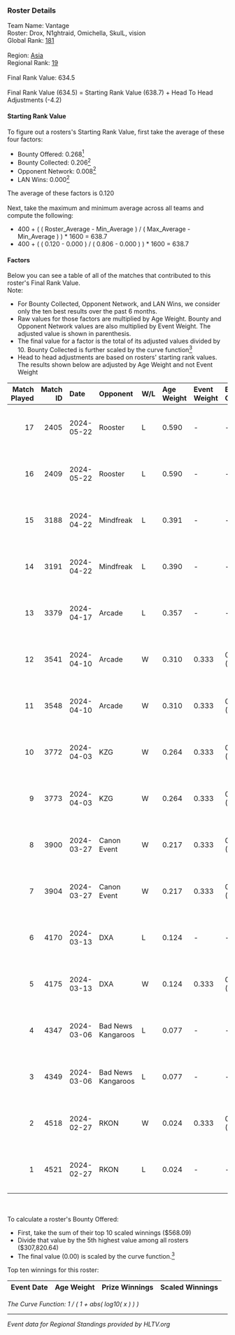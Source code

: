 ### Roster Details<br />
Team Name: Vantage<br />
Roster: Drox, N1ghtraid, Omichella, SkulL, vision <br />
Global Rank: [181](../../standings_global_2024_08_21.md)<br />
<br />
Region: [Asia]( ../../standings_asia_2024_08_21.md)<br />
Regional Rank: [19]( ../../standings_asia_2024_08_21.md)<br />
<br />
Final Rank Value:  634.5<br />
<br />
Final Rank Value (634.5) = Starting Rank Value (638.7) + Head To Head Adjustments (-4.2)<br />

#### Starting Rank Value<br />
To figure out a rosters's Starting Rank Value, first take the average of these four factors:<br />
- Bounty Offered: 0.268[<sup>1</sup>](#table2)
- Bounty Collected: 0.206[<sup>2</sup>](#table1)
- Opponent Network: 0.008[<sup>2</sup>](#table1)
- LAN Wins: 0.000[<sup>2</sup>](#table1)

The average of these factors is 0.120<br />
<br />
Next, take the maximum and minimum average across all teams and compute the following:<br />
- 400 + ( ( Roster_Average - Min_Average ) / ( Max_Average - Min_Average ) ) * 1600 = 638.7
- 400 + ( ( 0.120 - 0.000 ) / ( 0.806 - 0.000 ) ) * 1600 = 638.7


#### Factors<br />
Below you can see a table of all of the matches that contributed to this roster's Final Rank Value.<br />
Note:<br />

- For Bounty Collected, Opponent Network, and LAN Wins, we consider only the ten best results over the past 6 months.
- Raw values for those factors are multiplied by Age Weight. Bounty and Opponent Network values are also multiplied by Event Weight. The adjusted value is shown in parenthesis.
- The final value for a factor is the total of its adjusted values divided by 10. Bounty Collected is further scaled by the curve function[<sup>3</sup>](#curveFunction)
- Head to head adjustments are based on rosters' starting rank values. The results shown below are adjusted by Age Weight and not Event Weight
<span id="table1"></span><br />


| Match Played | Match ID | Date       | Opponent           | W/L | Age Weight | Event Weight | Bounty Collected | Opponent Network | LAN Wins  | H2H Adj. | Roster                                     |
| -: | -: | :- | :- | :- | :- | :- | :- | :- | :- | -: | :- |
|           17 |     2405 | 2024-05-22 | Rooster            | L   | 0.590      | -            | -                | -                | -         |    -5.64 | Drox, N1ghtraid, Omichella, SkulL, vision  |
|           16 |     2409 | 2024-05-22 | Rooster            | L   | 0.590      | -            | -                | -                | -         |    -5.90 | Drox, N1ghtraid, Omichella, SkulL, vision  |
|           15 |     3188 | 2024-04-22 | Mindfreak          | L   | 0.391      | -            | -                | -                | -         |    -5.42 | Drox, N1ghtraid, Omichella, SkulL, vision  |
|           14 |     3191 | 2024-04-22 | Mindfreak          | L   | 0.390      | -            | -                | -                | -         |    -5.61 | Drox, N1ghtraid, Omichella, SkulL, vision  |
|           13 |     3379 | 2024-04-17 | Arcade             | L   | 0.357      | -            | -                | -                | -         |    -4.83 | Drox, N1ghtraid, Omichella, SkulL, vision  |
|           12 |     3541 | 2024-04-10 | Arcade             | W   | 0.310      | 0.333        | 0.002 (0.000)    | 0.174 (0.018)    | 0 (0.000) |     5.68 | Drox, N1ghtraid, Omichella, SkulL, vision  |
|           11 |     3548 | 2024-04-10 | Arcade             | W   | 0.310      | 0.333        | 0.002 (0.000)    | 0.174 (0.018)    | 0 (0.000) |     5.83 | Drox, N1ghtraid, Omichella, SkulL, vision  |
|           10 |     3772 | 2024-04-03 | KZG                | W   | 0.264      | 0.333        | 0.004 (0.000)    | 0.167 (0.015)    | 0 (0.000) |     4.50 | Drox, N1ghtraid, Omichella, SkulL, vision  |
|            9 |     3773 | 2024-04-03 | KZG                | W   | 0.264      | 0.333        | 0.004 (0.000)    | 0.167 (0.015)    | 0 (0.000) |     4.60 | Drox, N1ghtraid, Omichella, SkulL, vision  |
|            8 |     3900 | 2024-03-27 | Canon Event        | W   | 0.217      | 0.333        | 0.000 (0.000)    | 0.000 (0.000)    | 0 (0.000) |     2.20 | Drox, N1ghtraid, Omichella, SkulL, vision  |
|            7 |     3904 | 2024-03-27 | Canon Event        | W   | 0.217      | 0.333        | 0.000 (0.000)    | 0.000 (0.000)    | 0 (0.000) |     2.23 | Drox, N1ghtraid, Omichella, SkulL, vision  |
|            6 |     4170 | 2024-03-13 | DXA                | L   | 0.124      | -            | -                | -                | -         |    -1.77 | Drox, N1ghtraid, Omichella, SkulL, vision  |
|            5 |     4175 | 2024-03-13 | DXA                | W   | 0.124      | 0.333        | 0.002 (0.000)    | 0.250 (0.010)    | 0 (0.000) |     2.16 | Drox, N1ghtraid, Omichella, SkulL, vision  |
|            4 |     4347 | 2024-03-06 | Bad News Kangaroos | L   | 0.077      | -            | -                | -                | -         |    -0.96 | Drox, N1ghtraid, Omichella, SkulL, vision  |
|            3 |     4349 | 2024-03-06 | Bad News Kangaroos | L   | 0.077      | -            | -                | -                | -         |    -0.96 | Drox, N1ghtraid, Omichella, SkulL, vision  |
|            2 |     4518 | 2024-02-27 | RKON               | W   | 0.024      | 0.333        | 0.000 (0.000)    | 0.013 (0.000)    | 0 (0.000) |     0.23 | Drox, N1ghtraid, Omichella, SkulL, vision  |
|            1 |     4521 | 2024-02-27 | RKON               | L   | 0.024      | -            | -                | -                | -         |    -0.52 | Drox, N1ghtraid, Omichella, SkulL, vision  |

<br />
<span id="table2"></span><br />
To calculate a roster's Bounty Offered:<br />

- First, take the sum of their top 10 scaled winnings ($568.09)
- Divide that value by the 5th highest value among all rosters ($307,820.64)
- The final value (0.00) is scaled by the curve function.[<sup>3</sup>](#curveFunction)

Top ten winnings for this roster:<br />

| Event Date | Age Weight | Prize Winnings | Scaled Winnings |
| :- | -: | :- | :- |


<span id="curveFunction"></span>_The Curve Function: 1 / ( 1 + abs( log10( x ) ) )_<br />

---
_Event data for Regional Standings provided by HLTV.org_<br />
